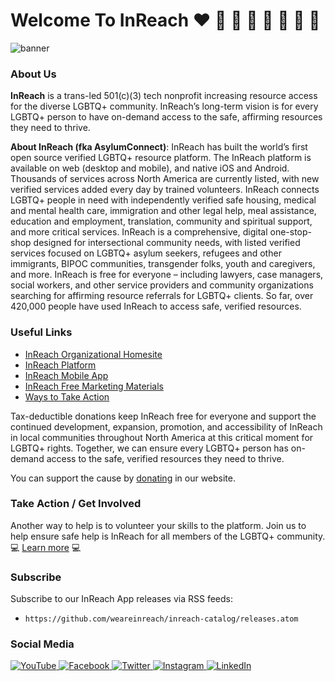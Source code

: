 # Welcome To InReach :heart: :orange_heart: :yellow_heart: :green_heart: :blue_heart: :purple_heart: :brown_heart: :black_heart: 

![banner](/profile/images/banner.png)

### About Us

**InReach** is a trans-led 501(c)(3) tech nonprofit increasing resource access for the diverse LGBTQ+ community. InReach’s long-term vision is for every LGBTQ+ person to have on-demand access to the safe, affirming resources they need to thrive.

**About InReach (fka AsylumConnect)**: InReach has built the world’s first open source verified LGBTQ+ resource platform. The InReach platform is available on web (desktop and mobile), and native iOS and Android. Thousands of services across North America are currently listed, with new verified services added every day by trained volunteers. InReach connects LGBTQ+ people in need with independently verified safe housing, medical and mental health care, immigration and other legal help, meal assistance, education and employment, translation, community and spiritual support, and more critical services. InReach is a comprehensive, digital one-stop-shop designed for intersectional community needs, with listed verified services focused on LGBTQ+ asylum seekers, refugees and other immigrants, BIPOC communities, transgender folks, youth and caregivers, and more. InReach is free for everyone – including lawyers, case managers, social workers, and other service providers and community organizations searching for affirming resource referrals for LGBTQ+ clients. So far, over 420,000 people have used InReach to access safe, verified resources. 

### Useful Links
- [InReach Organizational Homesite](https://inreach.org/)
- [InReach Platform](https://app.inreach.org/)
- [InReach Mobile App](https://inreach.org/mobile-app/)
- [InReach Free Marketing Materials](https://inreach.org/marketing-materials/)
- [Ways to Take Action](https://inreach.org/inreach-take-action/)
  
Tax-deductible donations keep InReach free for everyone and support the continued development, expansion, promotion, and accessibility of InReach in local communities throughout North America at this critical moment for LGBTQ+ rights. Together, we can ensure every LGBTQ+ person has on-demand access to the safe, verified resources they need to thrive. 

You can support the cause by [donating](https://inreach.org/donate/) in our website.


### Take Action / Get Involved 

Another way to help is to volunteer your skills to the platform. Join us to help ensure safe help is InReach for all members of the LGBTQ+ community. :computer: [Learn more](https://inreach.org/inreach-take-action/) :computer:


### Subscribe

Subscribe to our InReach App releases via RSS feeds:

- `https://github.com/weareinreach/inreach-catalog/releases.atom`


### Social Media

<a href="https://www.youtube.com/channel/UCJsVS5-0ymo40mRjCe4BIHA" rel="Youtube" target="_blank">![YouTube](https://img.shields.io/badge/YouTube-%23FF0000.svg?style=for-the-badge&logo=YouTube&logoColor=white) <a href="https://www.facebook.com/weareinreach" rel="Facebook" target="_blank">![Facebook](https://img.shields.io/badge/Facebook-%231877F2.svg?style=for-the-badge&logo=Facebook&logoColor=white) <a href="https://twitter.com/weareinreach" rel="Twitter" target="_blank">![Twitter](https://img.shields.io/badge/Twitter-%231DA1F2.svg?style=for-the-badge&logo=Twitter&logoColor=white) <a href="https://www.instagram.com/weareinreach/" rel="Instagram" target="_blank">![Instagram](https://img.shields.io/badge/Instagram-%23E4405F.svg?style=for-the-badge&logo=Instagram&logoColor=white) <a href="https://www.linkedin.com/company/weareinreach/" rel="LinkedIn" target="_blank">![LinkedIn](https://img.shields.io/badge/linkedin-%230077B5.svg?style=for-the-badge&logo=linkedin&logoColor=white)
